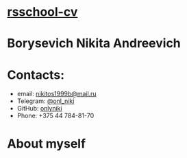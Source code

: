# [rsschool-cv](https://onlyniki.github.io/rsschool-cv/)
# Borysevich Nikita Andreevich
# Contacts:
* email: [nikitos1999b@mail.ru](mailto:nikitos1999b@mail.ru)
* Telegram: [@onl_niki](https://t.me/onl_niki)
* GitHub: [onlyniki](https://github.com/onlyniki)
* Phone: +375 44 784-81-70

# About myself


